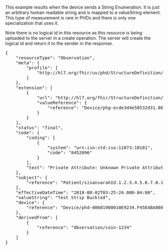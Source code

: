 This example results when the device sends a String Enumeration. It is just an arbitrary human readable string and is mapped to a valueString element. This type of measurement is rare in PHDs and there is only one specialization that uses it.

Note there is no logical id in this resource as this resource is being uploaded to the server in a create operation. The server will create the logical id and return it to the sender in the response.

<pre>
{
	"resourceType": "Observation",
	"meta": {
		"profile": [
			"http://hl7.org/fhir/uv/phd/StructureDefinition/PhdStringEnumerationObservation"
		]
	},
	"extension": [
		{
			"url": "http://hl7.org/fhir/StructureDefinition/observation-gatewayDevice",
			"valueReference": {
				"reference": "Device/phg-ecde3d4e58532d31.000000000000"
			}
		}
	],
	"status": "final",
	"code": {
		"coding": [
			{
				"system": "urn:iso:std:iso:11073:10101",
				"code": "8452096"
			}
		],
		"text": "Private Attribute: Unknown Private Attribute"
	},
	"subject": {
		"reference": "Patient/sisansarahId.1.2.3.4.5.6.7.8.10"
	},
	"effectiveDateTime": "2018-08-02T03:25:24.000-04:00",
	"valueString": "Test Strip Buckled",
	"device": {
		"reference": "Device/phd-00601900010E9234.F45EABA80832"
	},
	"derivedFrom": [
		{
			"reference": "Observation/coin-1234"
		}
	]
}
</pre>